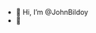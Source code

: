 - 👋 Hi, I’m @JohnBildoy
- 👀 

<!---
JohnBildoy/JohnBildoy is a ✨ special ✨ repository because its `README.md` (this file) appears on your GitHub profile.
You can click the Preview link to take a look at your changes.
--->
